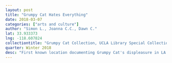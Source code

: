 ```yaml
---
layout: post
title: "Grumpy Cat Hates Everything"
date: 2018-03-07
categories: ["arts and culture"]
author: "Simon L., Joanna C.C., Dawn C."
lat: 33.933373
lng: -118.607824
collectiontitle: "Grumpy Cat Collection, UCLA Library Special Collections"
quarter: Winter 2018
desc: "First known location documenting Grumpy Cat's displeasure in LA."
---
```

